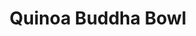 ---
title: Quinoa Buddha Bowl
description: Kleurrijke maaltijdsalade met geroosterde groenten
image: https://images.unsplash.com/photo-1546069901-ba9599a7e63c
categories: [Lunch, Diner, Vegetarisch, Koolhydraatarm]
tijd: 30
portions: 2
ingredients:
  - 150g quinoa
  - 200g zoete aardappel
  - 150g kikkererwten
  - 100g spinazie
  - 1 avocado
  - 2 el olijfolie
  - 1 citroen
  - Zeezout en peper
instructions:
  - Kook de quinoa volgens verpakking.
  - Snijd zoete aardappel in blokjes en rooster 20 min op 200°C.
  - Spoel kikkererwten af en rooster mee laatste 10 min.
  - Maak dressing van olijfolie, citroensap, zout en peper.
  - Verdeel alle ingrediënten over 2 kommen.
  - Garneer met avocado en besprenkel met dressing.
---